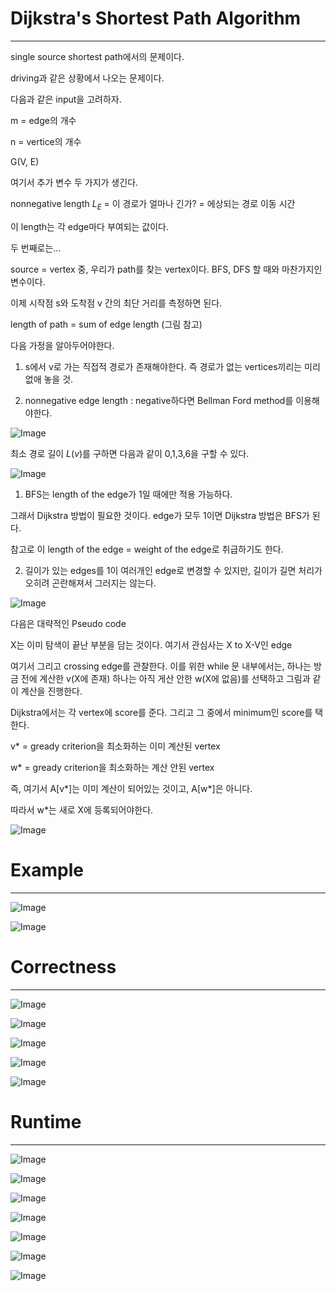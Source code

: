 # Dijkstra's Shortest Path Algorithm
---

single source shortest path에서의 문제이다.

driving과 같은 상황에서 나오는 문제이다.

다음과 같은 input을 고려하자.

m = edge의 개수

n = vertice의 개수

G(V, E)

여기서 추가 변수 두 가지가 생긴다.

nonnegative length $L_{E}$ = 이 경로가 얼마나 긴가? = 에상되는 경로 이동 시간

이 length는 각 edge마다 부여되는 값이다.

두 번째로는...

source =  vertex 중, 우리가 path를 찾는 vertex이다. BFS, DFS 할 때와 마찬가지인 변수이다. 

이제 시작점 s와 도착점 v 간의 최단 거리를 측정하면 된다.

length of path = sum of edge length (그림 참고)

다음 가정을 알아두어야한다.

1. s에서 v로 가는 직접적 경로가 존재해야한다. 즉 경로가 없는 vertices끼리는 미리 없애 놓을 것.

2. nonnegative edge length : negative하다면 Bellman Ford method를 이용해야한다.

![Image](https://i.imgur.com/NXmxhTP.jpg)

최소 경로 길이 $L(v)$를 구하면 다음과 같이 0,1,3,6을 구할 수 있다.

![Image](https://i.imgur.com/JFxgCcS.jpg)

1. BFS는 length of the edge가 1일 때에만 적용 가능하다. 

그래서 Dijkstra 방법이 필요한 것이다. edge가 모두 1이면 Dijkstra 방법은 BFS가 된다.

참고로 이 length of the edge = weight of the edge로 취급하기도 한다.

2. 길이가 있는 edges를 1이 여러개인 edge로 변경할 수 있지만, 길이가 길면 처리가 오히려 곤란해져서 그러지는 않는다.

![Image](https://i.imgur.com/dFB4x8y.jpg)

다음은 대략적인 Pseudo code

X는 이미 탐색이 끝난 부분을 담는 것이다. 여기서 관심사는 X to X-V인 edge

여기서 그리고 crossing edge를 관찰한다. 이를 위한 while 문 내부에서는, 하나는 방금 전에 계산한 v(X에 존재) 하나는 아직 게산 안한 w(X에 없음)를 선택하고 그림과 같이 계산을 진행한다.

Dijkstra에서는 각 vertex에 score를 준다. 그리고 그 중에서 minimum인 score를 택한다.

v* = gready criterion을 최소화하는 이미 계산된 vertex

w* = gready criterion을 최소화하는 계산 안된 vertex

즉, 여기서 A[v*]는 이미 계산이 되어있는 것이고, A[w*]은 아니다.

따라서 w*는 새로 X에 등록되어야한다.

![Image](https://i.imgur.com/gI07N7O.jpg)

# Example
---

![Image](https://i.imgur.com/Cy5IrAA.jpg)

![Image](https://i.imgur.com/c870pLH.jpg)

# Correctness
---

![Image](https://i.imgur.com/5LIXaIk.jpg)

![Image](https://i.imgur.com/gchnJM6.jpg)

![Image](https://i.imgur.com/HLe4PLF.jpg)

![Image](https://i.imgur.com/bBhaFo6.jpg)

![Image](https://i.imgur.com/4cqasDU.jpg)

# Runtime
---

![Image](https://i.imgur.com/yHV0emI.jpg)

![Image](https://i.imgur.com/qVJHlS2.jpg)

![Image](https://i.imgur.com/Bynv3mz.jpg)

![Image](https://i.imgur.com/vc87XMn.jpg)

![Image](https://i.imgur.com/hQQCPj6.jpg)

![Image](https://i.imgur.com/MQPyiep.jpg)

![Image](https://i.imgur.com/0n5nHKq.jpg)